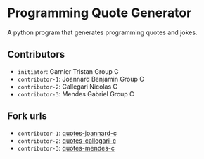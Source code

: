 # Programming Quote Generator

A python program that generates programming quotes and jokes.

## Contributors
- `initiator`: Garnier Tristan Group C
- `contributor-1`: Joannard Benjamin Group C
- `contributor-2`: Callegari Nicolas C
- `contributor-3`: Mendes Gabriel Group C

## Fork urls
- `contributor-1`: [quotes-joannard-c](url-1)
- `contributor-2`: [quotes-callegari-c](url-2)
- `contributor-3`: [quotes-mendes-c](url-3)
